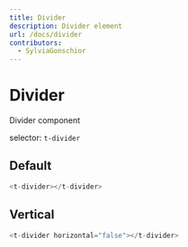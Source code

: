 ```yaml
---
title: Divider
description: Divider element
url: /docs/divider
contributors:
  - SylviaGonschior
---
```


# Divider

Divider component

selector: `t-divider`

## Default

```javascript
<t-divider></t-divider>
```

<div class="demo-container">
  <t-divider></t-divider>
</div>

## Vertical

```javascript
<t-divider horizontal="false"></t-divider>
```

<div class="demo-container">
  <t-divider horizontal="false"></t-divider>
</div>
